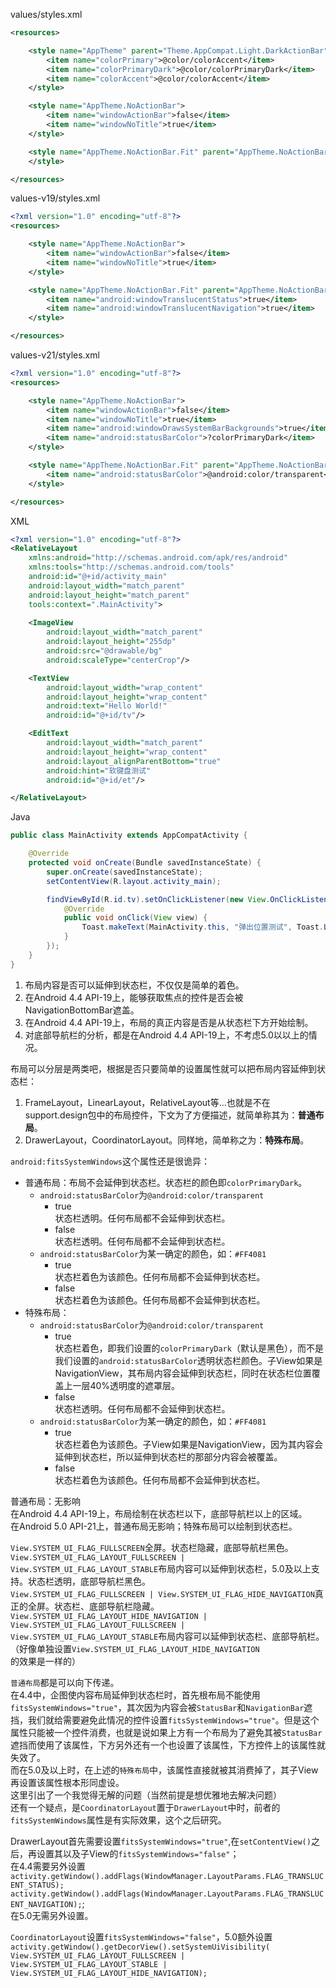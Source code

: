 values/styles.xml
```XML
<resources>

    <style name="AppTheme" parent="Theme.AppCompat.Light.DarkActionBar">
        <item name="colorPrimary">@color/colorAccent</item>
        <item name="colorPrimaryDark">@color/colorPrimaryDark</item>
        <item name="colorAccent">@color/colorAccent</item>
    </style>

    <style name="AppTheme.NoActionBar">
        <item name="windowActionBar">false</item>
        <item name="windowNoTitle">true</item>
    </style>

    <style name="AppTheme.NoActionBar.Fit" parent="AppTheme.NoActionBar">
    </style>

</resources>
```

values-v19/styles.xml
```XML
<?xml version="1.0" encoding="utf-8"?>
<resources>

    <style name="AppTheme.NoActionBar">
        <item name="windowActionBar">false</item>
        <item name="windowNoTitle">true</item>
    </style>

    <style name="AppTheme.NoActionBar.Fit" parent="AppTheme.NoActionBar">
        <item name="android:windowTranslucentStatus">true</item>
        <item name="android:windowTranslucentNavigation">true</item>
    </style>

</resources>
```

values-v21/styles.xml
```XML
<?xml version="1.0" encoding="utf-8"?>
<resources>

    <style name="AppTheme.NoActionBar">
        <item name="windowActionBar">false</item>
        <item name="windowNoTitle">true</item>
        <item name="android:windowDrawsSystemBarBackgrounds">true</item>
        <item name="android:statusBarColor">?colorPrimaryDark</item>
    </style>

    <style name="AppTheme.NoActionBar.Fit" parent="AppTheme.NoActionBar">
        <item name="android:statusBarColor">@android:color/transparent</item>
    </style>

</resources>
```

XML
```XML
<?xml version="1.0" encoding="utf-8"?>
<RelativeLayout
    xmlns:android="http://schemas.android.com/apk/res/android"
    xmlns:tools="http://schemas.android.com/tools"
    android:id="@+id/activity_main"
    android:layout_width="match_parent"
    android:layout_height="match_parent"
    tools:context=".MainActivity">
    
    <ImageView
        android:layout_width="match_parent"
        android:layout_height="255dp"
        android:src="@drawable/bg"
        android:scaleType="centerCrop"/>

    <TextView
        android:layout_width="wrap_content"
        android:layout_height="wrap_content"
        android:text="Hello World!"
        android:id="@+id/tv"/>

    <EditText
        android:layout_width="match_parent"
        android:layout_height="wrap_content"
        android:layout_alignParentBottom="true"
        android:hint="软键盘测试"
        android:id="@+id/et"/>

</RelativeLayout>
```

Java
```java
public class MainActivity extends AppCompatActivity {

    @Override
    protected void onCreate(Bundle savedInstanceState) {
        super.onCreate(savedInstanceState);
        setContentView(R.layout.activity_main);

        findViewById(R.id.tv).setOnClickListener(new View.OnClickListener() {
            @Override
            public void onClick(View view) {
                Toast.makeText(MainActivity.this, "弹出位置测试", Toast.LENGTH_LONG).show();
            }
        });
    }
}
```

1. 布局内容是否可以延伸到状态栏，不仅仅是简单的着色。
2. 在Android 4.4 API-19上，能够获取焦点的控件是否会被NavigationBottomBar遮盖。
3. 在Android 4.4 API-19上，布局的真正内容是否是从状态栏下方开始绘制。
4. 对底部导航栏的分析，都是在Android 4.4 API-19上，不考虑5.0以以上的情况。

布局可以分层是两类吧，根据是否只要简单的设置属性就可以把布局内容延伸到状态栏：
1. FrameLayout，LinearLayout，RelativeLayout等...也就是不在support.design包中的布局控件，下文为了方便描述，就简单称其为：**普通布局**。
2. DrawerLayout，CoordinatorLayout。同样地，简单称之为：**特殊布局**。

`android:fitsSystemWindows`这个属性还是很诡异：

* 普通布局：布局不会延伸到状态栏。状态栏的颜色即`colorPrimaryDark`。
	* `android:statusBarColor`为`@android:color/transparent`
		* true  
		状态栏透明。任何布局都不会延伸到状态栏。
		* false  
		状态栏透明。任何布局都不会延伸到状态栏。	
	* `android:statusBarColor`为某一确定的颜色，如：`#FF4081`
		* true  
		状态栏着色为该颜色。任何布局都不会延伸到状态栏。
		* false  
		状态栏着色为该颜色。任何布局都不会延伸到状态栏。
* 特殊布局：
	* `android:statusBarColor`为`@android:color/transparent`
		* true  
		状态栏着色，即我们设置的`colorPrimaryDark`（默认是黑色），而不是我们设置的`android:statusBarColor`透明状态栏颜色。子View如果是NavigationView，其布局内容会延伸到状态栏，同时在状态栏位置覆盖上一层40%透明度的遮罩层。
		* false  
		状态栏透明。任何布局都不会延伸到状态栏。
	* `android:statusBarColor`为某一确定的颜色，如：`#FF4081`
		* true  
		状态栏着色为该颜色。子View如果是NavigationView，因为其内容会延伸到状态栏，所以延伸到状态栏的那部分内容会被覆盖。
		* false  
		状态栏着色为该颜色。任何布局都不会延伸到状态栏。

普通布局：无影响  
在Android 4.4 API-19上，布局绘制在状态栏以下，底部导航栏以上的区域。  
在Android 5.0 API-21上，普通布局无影响；特殊布局可以绘制到状态栏。  

`View.SYSTEM_UI_FLAG_FULLSCREEN`全屏。状态栏隐藏，底部导航栏黑色。  
`View.SYSTEM_UI_FLAG_LAYOUT_FULLSCREEN | View.SYSTEM_UI_FLAG_LAYOUT_STABLE`布局内容可以延伸到状态栏，5.0及以上支持。状态栏透明，底部导航栏黑色。  
`View.SYSTEM_UI_FLAG_FULLSCREEN | View.SYSTEM_UI_FLAG_HIDE_NAVIGATION`真正的全屏。状态栏、底部导航栏隐藏。  
`View.SYSTEM_UI_FLAG_LAYOUT_HIDE_NAVIGATION | View.SYSTEM_UI_FLAG_LAYOUT_FULLSCREEN | View.SYSTEM_UI_FLAG_LAYOUT_STABLE`布局内容可以延伸到状态栏、底部导航栏。（好像单独设置`View.SYSTEM_UI_FLAG_LAYOUT_HIDE_NAVIGATION`的效果是一样的）  

`普通布局`都是可以向下传递。  
在4.4中，企图使内容布局延伸到状态栏时，首先根布局不能使用`fitsSystemWindows="true"`，其次因为内容会被`StatusBar`和`NavigationBar`遮挡，我们就给需要避免此情况的控件设置`fitsSystemWindows="true"`。但是这个属性只能被一个控件消费，也就是说如果上方有一个布局为了避免其被`StatusBar`遮挡而使用了该属性，下方另外还有一个也设置了该属性，下方控件上的该属性就失效了。  
而在5.0及以上时，在上述的`特殊布局`中，该属性直接就被其消费掉了，其子View再设置该属性根本形同虚设。  
这里引出了一个我觉得无解的问题（当然前提是想优雅地去解决问题）  
还有一个疑点，是`CoordinatorLayout`置于`DrawerLayout`中时，前者的`fitsSystemWindows`属性是有实际效果，这个之后研究。  


DrawerLayout首先需要设置`fitsSystemWindows="true"`,在`setContentView()`之后，再设置其以及子View的`fitsSystemWindows="false"`；  
在4.4需要另外设置`activity.getWindow().addFlags(WindowManager.LayoutParams.FLAG_TRANSLUCENT_STATUS);  
                activity.getWindow().addFlags(WindowManager.LayoutParams.FLAG_TRANSLUCENT_NAVIGATION);`;  
在5.0无需另外设置。  

`CoordinatorLayout`设置`fitsSystemWindows="false"`，5.0额外设置`activity.getWindow().getDecorView().setSystemUiVisibility(
                    View.SYSTEM_UI_FLAG_LAYOUT_FULLSCREEN
                            | View.SYSTEM_UI_FLAG_LAYOUT_STABLE
                            | View.SYSTEM_UI_FLAG_LAYOUT_HIDE_NAVIGATION);`
							
